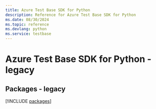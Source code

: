 ```yaml
---
title: Azure Test Base SDK for Python
description: Reference for Azure Test Base SDK for Python
ms.date: 08/30/2024
ms.topic: reference
ms.devlang: python
ms.service: testbase
---
```

# Azure Test Base SDK for Python - legacy
## Packages - legacy
[!INCLUDE [packages](test-base-index.md)]